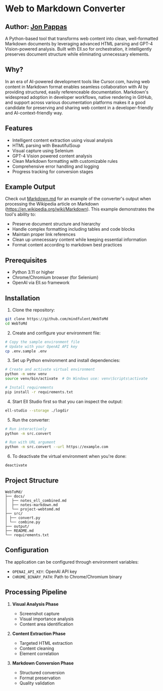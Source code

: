 # Web to Markdown Converter

## Author: [Jon Pappas](https://github.com/mindfulent)

A Python-based tool that transforms web content into clean, well-formatted Markdown documents by leveraging advanced HTML parsing and GPT-4 Vision-powered analysis. Built with Ell.so for orchestration, it intelligently preserves document structure while eliminating unnecessary elements. 

## Why?

In an era of AI-powered development tools like Cursor.com, having web content in Markdown format enables seamless collaboration with AI by providing structured, easily referenceable documentation. Markdown's widespread adoption in developer workflows, native rendering in GitHub, and support across various documentation platforms makes it a good candidate for preserving and sharing web content in a developer-friendly and AI-context-friendly way.

## Features

- Intelligent content extraction using visual analysis
- HTML parsing with BeautifulSoup
- Visual capture using Selenium
- GPT-4 Vision powered content analysis
- Clean Markdown formatting with customizable rules
- Comprehensive error handling and logging
- Progress tracking for conversion stages

## Example Output

Check out [Markdown.md](output/Markdown.md) for an example of the converter's output when processing the Wikipedia article on Markdown (<https://en.wikipedia.org/wiki/Markdown>). This example demonstrates the tool's ability to:

- Preserve document structure and hierarchy
- Handle complex formatting including tables and code blocks
- Maintain proper link references
- Clean up unnecessary content while keeping essential information
- Format content according to markdown best practices

## Prerequisites

- Python 3.11 or higher
- Chrome/Chromium browser (for Selenium)
- OpenAI via Ell.so framework

## Installation

1. Clone the repository:

```bash
git clone https://github.com/mindfulent/WebToMd
cd WebToMd
```

2. Create and configure your environment file:

```bash
# Copy the sample environment file
# Update with your OpenAI API key
cp .env.sample .env
```

3. Set up Python environment and install dependencies:

```bash
# Create and activate virtual environment
python -m venv venv
source venv/bin/activate  # On Windows use: venv\Scripts\activate

# Install requirements
pip install -r requirements.txt
```

4. Start Ell Studio first so that you can inspect the output:

```bash
ell-studio --storage ./logdir
```

5. Run the converter:
```bash
# Run interactively
python -m src.convert

# Run with URL argument
python -m src.convert --url https://example.com
```

6. To deactivate the virtual environment when you're done:

```bash
deactivate
```

## Project Structure

```text
WebToMd/
├── docs/
│  ├── notes_ell_combined.md
│  ├── notes-markdown.md
│  └── project-webtomd.md
├── src/
│ ├── convert.py
│ └── combine.py
├── output/
├── README.md
└── requirements.txt
```

## Configuration

The application can be configured through environment variables:

- `OPENAI_API_KEY`: OpenAI API key
- `CHROME_BINARY_PATH`: Path to Chrome/Chromium binary

## Processing Pipeline

1. **Visual Analysis Phase**
   - Screenshot capture
   - Visual importance analysis
   - Content area identification

2. **Content Extraction Phase**
   - Targeted HTML extraction
   - Content cleaning
   - Element correlation

3. **Markdown Conversion Phase**
   - Structured conversion
   - Format preservation
   - Quality validation
